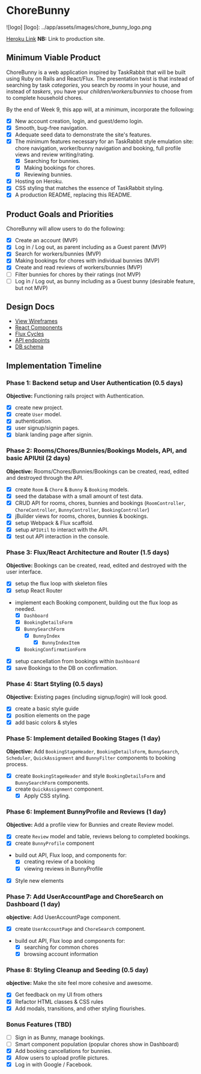 # ChoreBunny
![logo]
[logo]: ../app/assets/images/chore_bunny_logo.png

[Heroku Link][heroku] **NB:** Link to production site.

[heroku]: http://www.chorebunny.site

## Minimum Viable Product

ChoreBunny is a web application inspired by TaskRabbit that will be built using Ruby on Rails and React/Flux. The presentation twist is that instead of searching by task *categories*, you search by *rooms* in your house, and instead of *taskers*, you have your *children/workers/bunnies* to choose from to complete household chores.

By the end of Week 9, this app will, at a minimum, incorporate the following:

- [x] New account creation, login, and guest/demo login.
- [x] Smooth, bug-free navigation.
- [x] Adequate seed data to demonstrate the site's features.
- [x] The minimum features necessary for an TaskRabbit style emulation site: chore navigation, worker/bunny navigation and booking, full profile views and review writing/rating.
  - [x] Searching for bunnies.
  - [x] Making bookings for chores.
  - [x] Reviewing bunnies.
- [x] Hosting on Heroku.
- [x] CSS styling that matches the essence of TaskRabbit styling.
- [x] A production README, replacing this README.

## Product Goals and Priorities

ChoreBunny will allow users to do the following:

- [x] Create an account (MVP)
- [x] Log in / Log out, as parent including as a Guest parent (MVP)
- [x] Search for workers/bunnies (MVP)
- [x] Making bookings for chores with individual bunnies (MVP)
- [x] Create and read reviews of workers/bunnies (MVP)
- [ ] Filter bunnies for chores by their ratings (not MVP)
- [ ] Log in / Log out, as bunny including as a Guest bunny (desirable feature, but not MVP)

## Design Docs
* [View Wireframes][views]
* [React Components][components]
* [Flux Cycles][flux-cycles]
* [API endpoints][api-endpoints]
* [DB schema][schema]

[views]: ./views.md
[components]: ./components.md
[flux-cycles]: ./flux-cycles.md
[api-endpoints]: ./api-endpoints.md
[schema]: ./schema.md

## Implementation Timeline

### Phase 1: Backend setup and User Authentication (0.5 days)

**Objective:** Functioning rails project with Authentication.

- [x] create new project.
- [x] create `User` model.
- [x] authentication.
- [x] user signup/signin pages.
- [x] blank landing page after signin.

### Phase 2: Rooms/Chores/Bunnies/Bookings Models, API, and basic APIUtil (2 days)

**Objective:** Rooms/Chores/Bunnies/Bookings can be created, read, edited and destroyed through the API.

- [x] create `Room` & `Chore` & `Bunny` & `Booking` models.
- [x] seed the database with a small amount of test data.
- [x] CRUD API for rooms, chores, bunnies and bookings (`RoomController`, `ChoreController`, `BunnyController`, `BookingController`)
- [x] jBuilder views for rooms, chores, bunnies & bookings.
- [x] setup Webpack & Flux scaffold.
- [x] setup `APIUtil` to interact with the API.
- [x] test out API interaction in the console.

### Phase 3: Flux/React Architecture and Router (1.5 days)

**Objective:** Bookings can be created, read, edited and destroyed with the
user interface.

- [x] setup the flux loop with skeleton files
- [x] setup React Router
- implement each Booking component, building out the flux loop as needed.
  - [x] `Dashboard`
  - [x] `BookingDetailsForm`
  - [x] `BunnySearchForm`
    - [x] `BunnyIndex`
      - [x] `BunnyIndexItem`
  - [x] `BookingConfirmationForm`
- [x] setup cancellation from bookings within `Dashboard`
- [x] save Bookings to the DB on confirmation.

### Phase 4: Start Styling (0.5 days)

**Objective:** Existing pages (including signup/login) will look good.

- [x] create a basic style guide
- [x] position elements on the page
- [x] add basic colors & styles

### Phase 5: Implement detailed Booking Stages (1 day)

**Objective:** Add `BookingStageHeader`, `BookingDetailsForm`, `BunnySearch`, `Scheduler`, `QuickAssignment` and `BunnyFilter` components to booking process.

- [x] create `BookingStageHeader` and style `BookingDetailsForm` and `BunnySearchForm` components.
- [x] create `QuickAssignment` component.
  - [x] Apply CSS styling.

### Phase 6: Implement BunnyProfile and Reviews (1 day)

**Objective:** Add a profile view for Bunnies and create Review model.

- [x] create `Review` model and table, reviews belong to completed bookings.
- [x] create `BunnyProfile` component
- build out API, Flux loop, and components for:
  - [x] creating review of a booking
  - [x] viewing reviews in BunnyProfile
- [x] Style new elements

### Phase 7: Add UserAccountPage and ChoreSearch on Dashboard (1 day)

**objective:** Add UserAccountPage component.

- [x] create `UserAccountPage` and `ChoreSearch` component.
- build out API, Flux loop and components for:
  - [x] searching for common chores
  - [x] browsing account information

### Phase 8: Styling Cleanup and Seeding (0.5 day)

**objective:** Make the site feel more cohesive and awesome.

- [x] Get feedback on my UI from others
- [x] Refactor HTML classes & CSS rules
- [x] Add modals, transitions, and other styling flourishes.

### Bonus Features (TBD)
- [ ] Sign in as Bunny, manage bookings.
- [ ] Smart component population (popular chores show in Dashboard)
- [x] Add booking cancellations for bunnies.
- [x] Allow users to upload profile pictures.
- [x] Log in with Google / Facebook.
